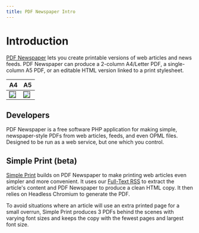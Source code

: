 ```yaml
---
title: PDF Newspaper Intro
---
```


<style>
    img { border: 1px solid #222 }
</style>

# Introduction

[PDF Newspaper](http://pdf.fivefilters.org) lets you create printable versions of web articles and news feeds. PDF Newspaper can produce a 2-column A4/Letter PDF, a single-column A5 PDF, or an editable HTML version linked to a print stylesheet.

| A4       | A5       |
| -------- | -------- |
| ![](/images/pdf-newspaper/sample_a4.png) | ![](/images/pdf-newspaper/sample_a5.png) |

## Developers

PDF Newspaper is a free software PHP application for making simple, newspaper-style PDFs from web articles, feeds, and even OPML files. Designed to be run as a web service, but one which you control.

## Simple Print (beta)

[Simple Print](http://pdf.fivefilters.org/simple-print/) builds on PDF Newspaper to make printing web articles even simpler and more convenient. It uses our [Full-Text RSS](/full-text-rss/) to extract the article's content and PDF Newspaper to produce a clean HTML copy. It then relies on Headless Chromium to generate the PDF.

To avoid situations where an article will use an extra printed page for a small overrun, Simple Print produces 3 PDFs behind the scenes with varying font sizes and keeps the copy with the fewest pages and largest font size.
